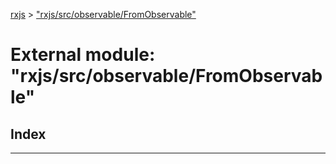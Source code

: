 [rxjs](../README.md) > ["rxjs/src/observable/FromObservable"](../modules/_rxjs_src_observable_fromobservable_.md)

# External module: "rxjs/src/observable/FromObservable"

## Index

---

